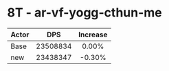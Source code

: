 # 8T - ar-vf-yogg-cthun-me
| Actor | DPS | Increase |
|---|:---:|:---:|
|Base|23508834|0.00%|
|new|23438347|-0.30%|
